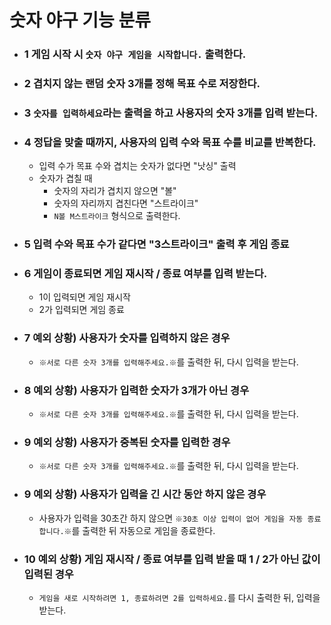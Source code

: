 # 숫자 야구 기능 분류

- ### 1 게임 시작 시 `숫자 야구 게임을 시작합니다.` 출력한다.
- ### 2 겹치지 않는 랜덤 숫자 3개를 정해 목표 수로 저장한다.
- ### 3 `숫자를 입력하세요`라는 출력을 하고 사용자의 숫자 3개를 입력 받는다.
- ### 4 정답을 맞출 때까지, 사용자의 입력 수와 목표 수를 비교를 반복한다.
  - 입력 수가 목표 수와 겹치는 숫자가 없다면 "낫싱" 출력
  - 숫자가 겹칠 때
    - 숫자의 자리가 겹치지 않으면 "볼"
    - 숫자의 자리까지 겹친다면 "스트라이크"
    - `N볼 M스트라이크` 형식으로 출력한다.
- ### 5 입력 수와 목표 수가 같다면 "3스트라이크" 출력 후 게임 종료    
- ### 6 게임이 종료되면 게임 재시작 / 종료 여부를 입력 받는다.
  - 1이 입력되면 게임 재시작
  - 2가 입력되면 게임 종료
- ### 7 예외 상황) 사용자가 숫자를 입력하지 않은 경우
  - `※서로 다른 숫자 3개를 입력해주세요.※`를 출력한 뒤, 다시 입력을 받는다.
- ### 8 예외 상황) 사용자가 입력한 숫자가 3개가 아닌 경우
  - `※서로 다른 숫자 3개를 입력해주세요.※`를 출력한 뒤, 다시 입력을 받는다.
- ### 9 예외 상황) 사용자가 중복된 숫자를 입력한 경우
  - `※서로 다른 숫자 3개를 입력해주세요.※`를 출력한 뒤, 다시 입력을 받는다.
- ### 9 예외 상황) 사용자가 입력을 긴 시간 동안 하지 않은 경우
  - 사용자가 입력을 30초간 하지 않으면 `※30초 이상 입력이 없어 게임을 자동 종료합니다.※`를 출력한 뒤 자동으로 게임을 종료한다.
- ### 10 예외 상황) 게임 재시작 / 종료 여부를 입력 받을 때 1 / 2가 아닌 값이 입력된 경우
  - `게임을 새로 시작하려면 1, 종료하려면 2를 입력하세요.`를 다시 출력한 뒤, 입력을 받는다.